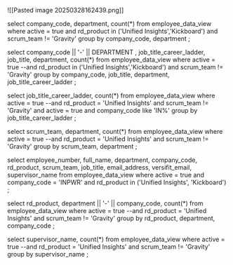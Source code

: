 ![[Pasted image 20250328162439.png]]


select company_code, department, count(*) from employee_data_view
where active = true
and rd_product in ('Unified Insights','Kickboard')
and scrum_team != 'Gravity'
group by company_code, department
;

select company_code || '-' || DEPARTMENT , 
job_title_career_ladder,
job_title,
department, count(*) from employee_data_view
where active = true
--and rd_product in ('Unified Insights','Kickboard')
and scrum_team != 'Gravity'
group by company_code, job_title, department, job_title_career_ladder
;

select job_title_career_ladder,  count(*) from employee_data_view
where active = true
--and rd_product = 'Unified Insights'
and scrum_team != 'Gravity'
and active = true 
and company_code like 'IN%'
group by job_title_career_ladder
;

select scrum_team, department, count(*) from employee_data_view
where active = true
--and rd_product = 'Unified Insights'
and scrum_team != 'Gravity'
group by scrum_team, department
;

select  employee_number, full_name, department, company_code, rd_product, scrum_team, job_title, email_address, versifit_email, supervisor_name
from employee_data_view
where active = true
and company_code = 'INPWR'
and rd_product in ('Unified Insights', 'Kickboard')
;

select rd_product, department || '-' || company_code, count(*) from employee_data_view
where active = true
--and rd_product = 'Unified Insights'
and scrum_team != 'Gravity'
group by rd_product, department, company_code
;

select supervisor_name, count(*) from employee_data_view
where active = true
--and rd_product = 'Unified Insights'
and scrum_team != 'Gravity'
group by supervisor_name
;
